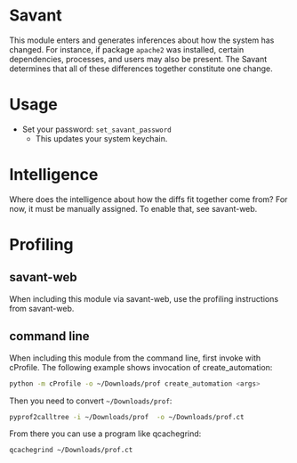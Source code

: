 # Savant
This module enters and generates inferences about how the system has
changed. For instance, if package `apache2` was installed, certain
dependencies, processes, and users may also be present. The Savant
determines that all of these differences together constitute one change.

# Usage
* Set your password: `set_savant_password`
    * This updates your system keychain.

# Intelligence
Where does the intelligence about how the diffs fit together come from?
For now, it must be manually assigned. To enable that, see savant-web.

# Profiling

## savant-web
When including this module via savant-web, use the profiling
instructions from savant-web.

## command line
When including this module from the command line, first invoke with
cProfile. The following example shows invocation of create_automation:

```bash
python -m cProfile -o ~/Downloads/prof create_automation <args>
```

Then you need to convert `~/Downloads/prof`:

```bash
pyprof2calltree -i ~/Downloads/prof  -o ~/Downloads/prof.ct
```

From there you can use a program like qcachegrind:

```bash
qcachegrind ~/Downloads/prof.ct
```

